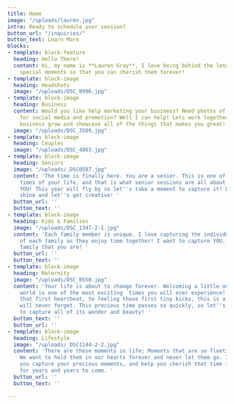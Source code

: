 ```yaml
---
title: Home
image: "/uploads/lauren.jpg"
intro: Ready to schedule your session?
button_url: "/inquiries/"
button_text: Learn More
blocks:
- template: block-feature
  heading: Hello There!
  content: Hi, my name is **Lauren Gray**, I love being behind the lens, capturing
    special moments so that you can cherish them forever!
- template: block-image
  heading: Headshots
  image: "/uploads/DSC_0996.jpg"
- template: block-image
  heading: Business
  content: Would you like help marketing your business? Need photos of your products
    for social media and promotion? Well I can help! Lets work together to help your
    business grow and showcase all of the things that makes you great!
  image: "/uploads/DSC_3509.jpg"
- template: block-image
  heading: Couples
  image: "/uploads/DSC_4863.jpg"
- template: block-image
  heading: Seniors
  image: "/uploads/_DSC0587.jpg"
  content: 'The time is finally here. You are a senior. This is one of the most exciting
    times of your life, and that is what senior sessions are all about, celebrating
    YOU! This year will fly by so let''s take a moment to capture it! Let your personality
    shine and let''s get creative! '
  button_url: ''
  button_text: ''
- template: block-image
  heading: Kids & Families
  image: "/uploads/DSC_1347-2-1.jpg"
  content: 'Each family member is unique. I love capturing the individual personalities
    of each family as they enjoy time together! I want to capture YOU, being the amazing
    family that you are! '
  button_url: ''
  button_text: ''
- template: block-image
  heading: Maternity
  image: "/uploads/DSC_0550.jpg"
  content: 'Your life is about to change forever. Welcoming a little one into the
    world is one of the most exciting  times you will ever experience! From hearing
    that first heartbeat, to feeling those first tiny kicks, this is a time that you
    will never forget. This precious time passes so quickly, so let''s take the time
    to capture all of its wonder and beauty! '
  button_text: ''
  button_url: ''
- template: block-image
  heading: Lifestyle
  image: "/uploads/_DSC1144-2-2.jpg"
  content: 'There are these moments in life; Moments that are so fleeting and so precious.
    We want to hold them in our hearts forever and never let them go. I want to help
    you capture your precious moments, and help you cherish that time in your life
    for years and years to come. '
  button_url: ''
  button_text: ''

---
```

